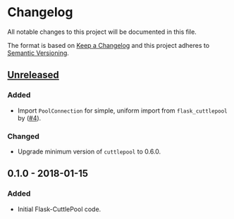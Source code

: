 # Changelog
All notable changes to this project will be documented in this file.

The format is based on [Keep a Changelog](http://keepachangelog.com)
and this project adheres to [Semantic Versioning](http://semver.org).

## [Unreleased]
### Added
- Import `PoolConnection` for simple, uniform import from `flask_cuttlepool` by
  ([#4](https://github.com/smitchell556/flask-cuttlepool/pull/4)).
### Changed
- Upgrade minimum version of `cuttlepool` to 0.6.0.

## 0.1.0 - 2018-01-15
### Added
- Initial Flask-CuttlePool code.

[Unreleased]: https://github.com/smitchell556/flask-cuttlepool/compare/v0.1.0...HEAD
